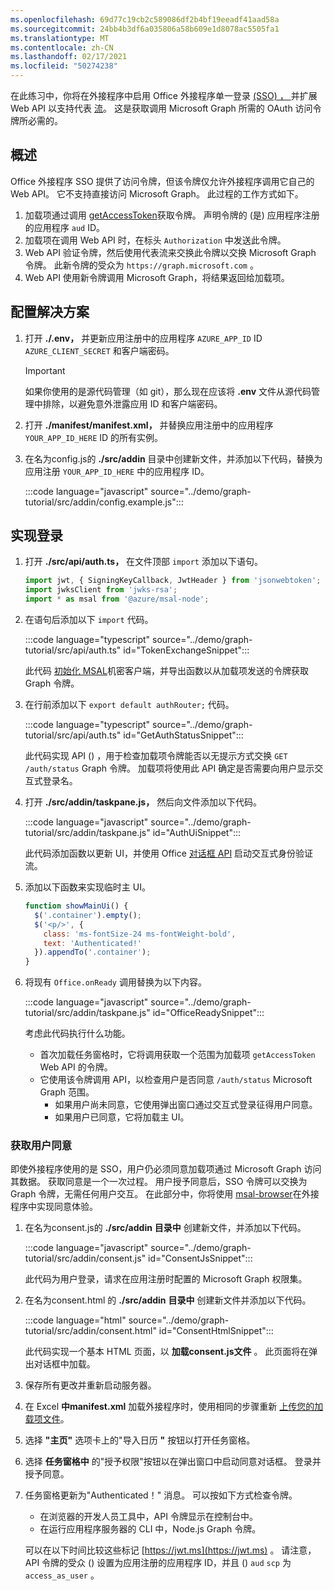 ```yaml
---
ms.openlocfilehash: 69d77c19cb2c589086df2b4bf19eeadf41aad58a
ms.sourcegitcommit: 24bb4b3df6a035806a58b609e1d8078ac5505fa1
ms.translationtype: MT
ms.contentlocale: zh-CN
ms.lasthandoff: 02/17/2021
ms.locfileid: "50274238"
---
```

<!-- markdownlint-disable MD002 MD041 -->

在此练习中，你将在外接程序中启用 Office 外接程序单一登录 [ (SSO) ， ](https://docs.microsoft.com/office/dev/add-ins/develop/sso-in-office-add-ins) 并扩展 Web API 以支持代表 [流](https://docs.microsoft.com/azure/active-directory/develop/v2-oauth2-on-behalf-of-flow)。 这是获取调用 Microsoft Graph 所需的 OAuth 访问令牌所必需的。

## <a name="overview"></a>概述

Office 外接程序 SSO 提供了访问令牌，但该令牌仅允许外接程序调用它自己的 Web API。 它不支持直接访问 Microsoft Graph。 此过程的工作方式如下。

1. 加载项通过调用 [getAccessToken](https://docs.microsoft.com/javascript/api/office-runtime/officeruntime.auth?view=common-js#getaccesstoken-options-)获取令牌。 声明令牌的 (是) 应用程序注册的应用程序 `aud` ID。
1. 加载项在调用 Web API 时，在标头 `Authorization` 中发送此令牌。
1. Web API 验证令牌，然后使用代表流来交换此令牌以交换 Microsoft Graph 令牌。 此新令牌的受众为 `https://graph.microsoft.com` 。
1. Web API 使用新令牌调用 Microsoft Graph，将结果返回给加载项。

## <a name="configure-the-solution"></a>配置解决方案

1. 打开 **./.env，** 并更新应用注册中的应用程序 `AZURE_APP_ID` ID `AZURE_CLIENT_SECRET` 和客户端密码。

    > [!IMPORTANT]
    > 如果你使用的是源代码管理（如 git），那么现在应该将 **.env** 文件从源代码管理中排除，以避免意外泄露应用 ID 和客户端密码。

1. 打开 **./manifest/manifest.xml，** 并替换应用注册中的应用程序 `YOUR_APP_ID_HERE` ID 的所有实例。

1. 在名为config.js的 **./src/addin** 目录中创建新文件，并添加以下代码，替换为应用注册 `YOUR_APP_ID_HERE` 中的应用程序 ID。

    :::code language="javascript" source="../demo/graph-tutorial/src/addin/config.example.js":::

## <a name="implement-sign-in"></a>实现登录

1. 打开 **./src/api/auth.ts，** 在文件顶部 `import` 添加以下语句。

    ```typescript
    import jwt, { SigningKeyCallback, JwtHeader } from 'jsonwebtoken';
    import jwksClient from 'jwks-rsa';
    import * as msal from '@azure/msal-node';
    ```

1. 在语句后添加以下 `import` 代码。

    :::code language="typescript" source="../demo/graph-tutorial/src/api/auth.ts" id="TokenExchangeSnippet":::

    此代码 [初始化 MSAL](https://github.com/AzureAD/microsoft-authentication-library-for-js/blob/dev/lib/msal-node/docs/initialize-confidential-client-application.md)机密客户端，并导出函数以从加载项发送的令牌获取 Graph 令牌。

1. 在行前添加以下 `export default authRouter;` 代码。

    :::code language="typescript" source="../demo/graph-tutorial/src/api/auth.ts" id="GetAuthStatusSnippet":::

    此代码实现 API () ，用于检查加载项令牌能否以无提示方式交换 `GET /auth/status` Graph 令牌。 加载项将使用此 API 确定是否需要向用户显示交互式登录名。

1. 打开 **./src/addin/taskpane.js，** 然后向文件添加以下代码。

    :::code language="javascript" source="../demo/graph-tutorial/src/addin/taskpane.js" id="AuthUiSnippet":::

    此代码添加函数以更新 UI，并使用 Office [对话框 API](https://docs.microsoft.com/office/dev/add-ins/develop/dialog-api-in-office-add-ins) 启动交互式身份验证流。

1. 添加以下函数来实现临时主 UI。

    ```javascript
    function showMainUi() {
      $('.container').empty();
      $('<p/>', {
        class: 'ms-fontSize-24 ms-fontWeight-bold',
        text: 'Authenticated!'
      }).appendTo('.container');
    }
    ```

1. 将现有 `Office.onReady` 调用替换为以下内容。

    :::code language="javascript" source="../demo/graph-tutorial/src/addin/taskpane.js" id="OfficeReadySnippet":::

    考虑此代码执行什么功能。

    - 首次加载任务窗格时，它将调用获取一个范围为加载项 `getAccessToken` Web API 的令牌。
    - 它使用该令牌调用 API，以检查用户是否同意 `/auth/status` Microsoft Graph 范围。
        - 如果用户尚未同意，它使用弹出窗口通过交互式登录征得用户同意。
        - 如果用户已同意，它将加载主 UI。

### <a name="getting-user-consent"></a>获取用户同意

即使外接程序使用的是 SSO，用户仍必须同意加载项通过 Microsoft Graph 访问其数据。 获取同意是一个一次过程。 用户授予同意后，SSO 令牌可以交换为 Graph 令牌，无需任何用户交互。 在此部分中，你将使用 [msal-browser](https://github.com/AzureAD/microsoft-authentication-library-for-js/tree/dev/lib/msal-browser)在外接程序中实现同意体验。

1. 在名为consent.js的 **./src/addin** **目录中** 创建新文件，并添加以下代码。

    :::code language="javascript" source="../demo/graph-tutorial/src/addin/consent.js" id="ConsentJsSnippet":::

    此代码为用户登录，请求在应用注册时配置的 Microsoft Graph 权限集。

1. 在名为consent.html 的 **./src/addin** **目录中** 创建新文件并添加以下代码。

    :::code language="html" source="../demo/graph-tutorial/src/addin/consent.html" id="ConsentHtmlSnippet":::

    此代码实现一个基本 HTML 页面，以 **加载consent.js文件** 。 此页面将在弹出对话框中加载。

1. 保存所有更改并重新启动服务器。

1. 在 Excel **中manifest.xml** 加载外接程序时，使用相同的步骤重新 [上传您的加载项文件](02-create-app.md#side-load-the-add-in-in-excel)。

1. 选择 **"主页"** 选项卡上的"导入日历 **"** 按钮以打开任务窗格。

1. 选择 **任务窗格中** 的"授予权限"按钮以在弹出窗口中启动同意对话框。 登录并授予同意。

1. 任务窗格更新为"Authenticated！" 消息。 可以按如下方式检查令牌。

    - 在浏览器的开发人员工具中，API 令牌显示在控制台中。
    - 在运行应用程序服务器的 CLI 中，Node.js Graph 令牌。

    可以在以下时间比较这些标记 [https://jwt.ms](https://jwt.ms) 。 请注意，API 令牌的受众 () 设置为应用注册的应用程序 ID，并且 () `aud` `scp` 为 `access_as_user` 。
